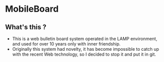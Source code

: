 # MobileBoard

## What's this ?
* This is a web bulletin board system operated in the LAMP environment, and used for over 10 years only with inner friendship.
* Originally this system had novelty, it has become impossible to catch up with the recent Web technology, so I decided to stop it and put it in git.
